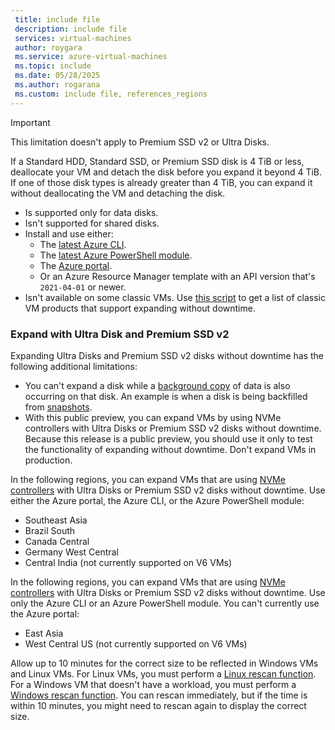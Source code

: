 ```yaml
---
 title: include file
 description: include file
 services: virtual-machines
 author: roygara
 ms.service: azure-virtual-machines
 ms.topic: include
 ms.date: 05/28/2025
 ms.author: rogarana
 ms.custom: include file, references_regions
---
```

> [!IMPORTANT]
> This limitation doesn't apply to Premium SSD v2 or Ultra Disks.
>
> If a Standard HDD, Standard SSD, or Premium SSD disk is 4 TiB or less, deallocate your VM and detach the disk before you expand it beyond 4 TiB. If one of those disk types is already greater than 4 TiB, you can expand it without deallocating the VM and detaching the disk.

- Is supported only for data disks.
- Isn't supported for shared disks.
- Install and use either:
    - The [latest Azure CLI](/cli/azure/install-azure-cli).
    - The [latest Azure PowerShell module](/powershell/azure/install-azure-powershell).
    - The [Azure portal](https://portal.azure.com/).
    - Or an Azure Resource Manager template with an API version that's `2021-04-01` or newer.
- Isn't available on some classic VMs. Use [this script](#expand-without-downtime-classic-vm-sku-support) to get a list of classic VM products that support expanding without downtime.

### Expand with Ultra Disk and Premium SSD v2

Expanding Ultra Disks and Premium SSD v2 disks without downtime has the following additional limitations:

- You can't expand a disk while a [background copy](../scripts/create-managed-disk-from-snapshot.md#performance-impact---background-copy-process) of data is also occurring on that disk. An example is when a disk is being backfilled from [snapshots](/azure/virtual-machines/disks-incremental-snapshots?tabs=azure-cli).
- With this public preview, you can expand VMs by using NVMe controllers with Ultra Disks or Premium SSD v2 disks without downtime. Because this release is a public preview, you should use it only to test the functionality of expanding without downtime. Don't expand VMs in production.

In the following regions, you can expand VMs that are using [NVMe controllers](../nvme-overview.md) with Ultra Disks or Premium SSD v2 disks without downtime. Use either the Azure portal, the Azure CLI, or the Azure PowerShell module:

- Southeast Asia
- Brazil South
- Canada Central
- Germany West Central
- Central India (not currently supported on V6 VMs)

In the following regions, you can expand VMs that are using [NVMe controllers](../nvme-overview.md) with Ultra Disks or Premium SSD v2 disks without downtime. Use only the Azure CLI or an Azure PowerShell module. You can't currently use the Azure portal:

- East Asia
- West Central US (not currently supported on V6 VMs)

Allow up to 10 minutes for the correct size to be reflected in Windows VMs and Linux VMs. For Linux VMs, you must perform a [Linux rescan function](/azure/virtual-machines/linux/expand-disks?tabs=ubuntu#detecting-a-changed-disk-size). For a Windows VM that doesn't have a workload, you must perform a [Windows rescan function](/windows-hardware/drivers/devtest/devcon-rescan). You can rescan immediately, but if the time is within 10 minutes, you might need to rescan again to display the correct size.
